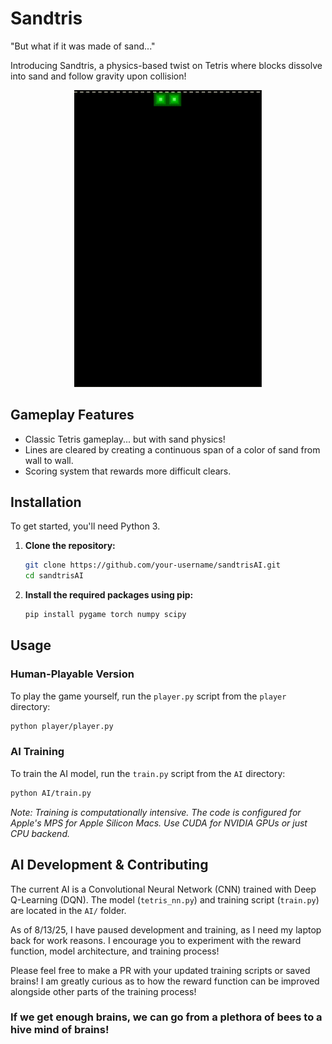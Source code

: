 # Sandtris

"But what if it was made of sand..."

Introducing Sandtris, a physics-based twist on Tetris where blocks dissolve into sand and follow gravity upon collision!

<p align="center">
  <img src="media/Untitled.gif" alt="Sandtris Gameplay" width="300"/>
</p>

## Gameplay Features
- Classic Tetris gameplay... but with sand physics!
- Lines are cleared by creating a continuous span of a color of sand from wall to wall.
- Scoring system that rewards more difficult clears.

## Installation

To get started, you'll need Python 3.

1.  **Clone the repository:**
    ```bash
    git clone https://github.com/your-username/sandtrisAI.git
    cd sandtrisAI
    ```
    
2.  **Install the required packages using pip:**
    ```bash
    pip install pygame torch numpy scipy
    ```

## Usage

### Human-Playable Version
To play the game yourself, run the `player.py` script from the `player` directory:
```bash
python player/player.py
```

### AI Training
To train the AI model, run the `train.py` script from the `AI` directory:
```bash
python AI/train.py
```
*Note: Training is computationally intensive. The code is configured for Apple's MPS for Apple Silicon Macs. Use CUDA for NVIDIA GPUs or just CPU backend.*


## AI Development & Contributing

The current AI is a Convolutional Neural Network (CNN) trained with Deep Q-Learning (DQN). The model (`tetris_nn.py`) and training script (`train.py`) are located in the `AI/` folder.

As of 8/13/25, I have paused development and training, as I need my laptop back for work reasons. I encourage you to experiment with the reward function, model architecture, and training process!

Please feel free to make a PR with your updated training scripts or saved brains! I am greatly curious as to how the reward function can be improved alongside other parts of the training process!

### If we get enough brains, we can go from a plethora of bees to a hive mind of brains!
